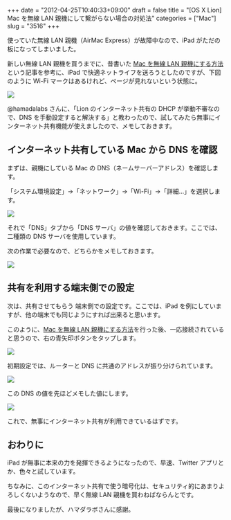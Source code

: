 +++
date = "2012-04-25T10:40:33+09:00"
draft = false
title = "[OS X Lion] Mac を無線 LAN 親機にして繋がらない場合の対処法"
categories = ["Mac"]
slug = "3516"
+++

使っていた無線 LAN 親機（AirMac Express）が故障中なので、iPad がただの板になってしまいました。

新しい無線 LAN 親機を買うまでに、昔書いた [Mac を無線 LAN 親機にする方法](http://rakuishi.com/mac/805/)という記事を参考に、iPad で快適ネットライフを送ろうとしたのですが、下図のように Wi-Fi マークはあるけれど、ページが見れないという状態に。

![](/images/2012/04/3516_1.png)

@hamadalabs さんに、「Lion のインターネット共有の DHCP が挙動不審なので、DNS を手動設定すると解決する」と教わったので、試してみたら無事にインターネット共有機能が使えましたので、メモしておきます。

## インターネット共有している Mac から DNS を確認

まずは、親機にしている Mac の DNS（ネームサーバーアドレス）を確認します。

「システム環境設定」→「ネットワーク」→「Wi-Fi」→「詳細…」を選択します。

![](/images/2012/04/3516_2.png)

それで「DNS」タブから「DNS サーバ」の値を確認しておきます。ここでは、二種類の DNS サーバを使用しています。

次の作業で必要なので、どちらかをメモしておきます。

![](/images/2012/04/3516_3.png)

## 共有を利用する端末側での設定

次は、共有させてもらう 端末側での設定です。ここでは、iPad を例にしていますが、他の端末でも同じようにすれば出来ると思います。

このように、[Mac を無線 LAN 親機にする方法](http://rakuishi.com/mac/805/)を行った後、一応接続されていると思うので、右の青矢印ボタンをタップします。

![](/images/2012/04/3516_4.png)

初期設定では、ルーターと DNS に共通のアドレスが振り分けられています。

![](/images/2012/04/3516_5.png)

この DNS の値を先ほどメモした値にします。

![](/images/2012/04/3516_6.png)

これで、無事にインターネット共有が利用できているはずです。

## おわりに

iPad が無事に本来の力を発揮できるようになったので、早速、Twitter アプリとか、色々と試しています。

ちなみに、このインターネット共有で使う暗号化は、セキュリティ的にあまりよろしくないようなので、早く無線 LAN 親機を買わねばならんとです。

最後になりましたが、ハマダラボさんに感謝。
